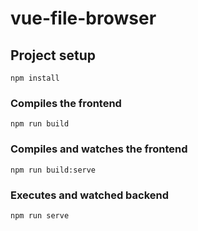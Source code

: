 # vue-file-browser

## Project setup
```
npm install
```

### Compiles the frontend
```
npm run build
```

### Compiles and watches the frontend
```
npm run build:serve
```

### Executes and watched backend
```
npm run serve
```

